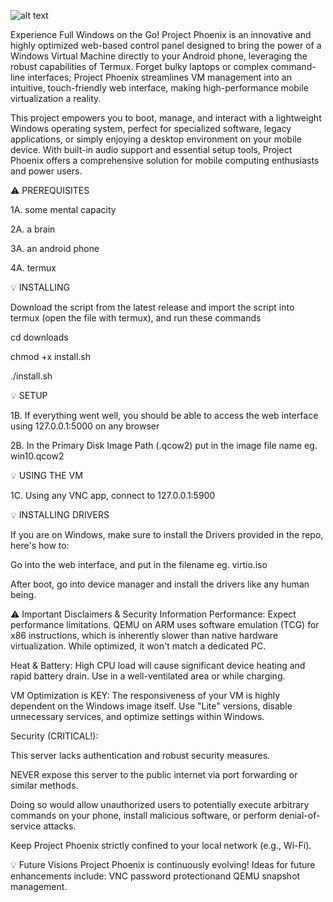 

![alt text](https://imgur.com/a/4EoEBfX)



Experience Full Windows on the Go!
Project Phoenix is an innovative and highly optimized web-based control panel designed to bring the power of a Windows Virtual Machine directly to your Android phone, leveraging the robust capabilities of Termux. Forget bulky laptops or complex command-line interfaces; Project Phoenix streamlines VM management into an intuitive, touch-friendly web interface, making high-performance mobile virtualization a reality.

This project empowers you to boot, manage, and interact with a lightweight Windows operating system, perfect for specialized software, legacy applications, or simply enjoying a desktop environment on your mobile device. With built-in audio support and essential setup tools, Project Phoenix offers a comprehensive solution for mobile computing enthusiasts and power users.

⚠️ PREREQUISITES

1A. some mental capacity

2A. a brain

3A. an android phone

4A. termux


💡 INSTALLING

Download the script from the latest release and import the script into termux (open the file with termux), and run these commands

cd downloads

chmod +x install.sh

./install.sh


💡 SETUP

1B. If everything went well, you should be able to access the web interface using 127.0.0.1:5000 on any browser

2B. In the Primary Disk Image Path (.qcow2) put in the image file name eg. win10.qcow2

💡 USING THE VM

1C. Using any VNC app, connect to 127.0.0.1:5900

💡 INSTALLING DRIVERS

If you are on Windows, make sure to install the Drivers provided in the repo, here's how to:

Go into the web interface, and put in the filename eg. virtio.iso

After boot, go into device manager and install the drivers like any human being.


⚠️ Important Disclaimers & Security Information
Performance: Expect performance limitations. QEMU on ARM uses software emulation (TCG) for x86 instructions, which is inherently slower than native hardware virtualization. While optimized, it won't match a dedicated PC.

Heat & Battery: High CPU load will cause significant device heating and rapid battery drain. Use in a well-ventilated area or while charging.

VM Optimization is KEY: The responsiveness of your VM is highly dependent on the Windows image itself. Use "Lite" versions, disable unnecessary services, and optimize settings within Windows.

Security (CRITICAL!):

This server lacks authentication and robust security measures.

NEVER expose this server to the public internet via port forwarding or similar methods.

Doing so would allow unauthorized users to potentially execute arbitrary commands on your phone, install malicious software, or perform denial-of-service attacks.

Keep Project Phoenix strictly confined to your local network (e.g., Wi-Fi).

💡 Future Visions
Project Phoenix is continuously evolving! Ideas for future enhancements include: VNC password protectionand QEMU snapshot management.
